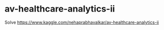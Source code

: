 ﻿# av-healthcare-analytics-ii
 
 Solve https://www.kaggle.com/nehaprabhavalkar/av-healthcare-analytics-ii
